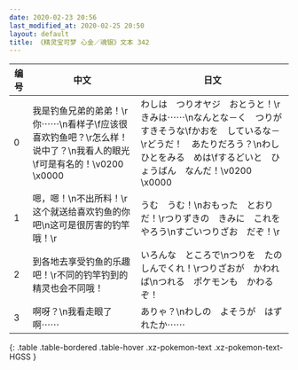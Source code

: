 ```yaml
---
date: 2020-02-23 20:56
last_modified_at: 2020-02-25 20:50
layout: default
title: 《精灵宝可梦 心金／魂银》文本 342
---
```

| 编号 | 中文 | 日文 |
| ---- | ---- | ---- |
| 0 | 我是钓鱼兄弟的弟弟！\r你⋯⋯\n看样子\f应该很喜欢钓鱼吧？\r怎么样！说中了？\n我看人的眼光\f可是有名的！\v0200　\x0000 | わしは　つりオヤジ　おとうと！\rきみは⋯⋯\nなんとな－く　つりが　すきそうな\fかおを　しているな－\rどうだ！　あたりだろう？\nわし　ひとをみる　めは\fするどいと　ひょうばん　なんだ！\v0200　\x0000 |
| 1 | 嗯，嗯！\n不出所料！\r这个就送给喜欢钓鱼的你吧\n这可是很厉害的钓竿哦！\r | うむ　うむ！\nおもった　とおりだ！\rつりずきの　きみに　これを　やろう\nすごいつりざお　だぞ！\r |
| 2 | 到各地去享受钓鱼的乐趣吧！\r不同的钓竿钓到的精灵也会不同哦！ | いろんな　ところで\nつりを　たのしんでくれ！\rつりざおが　かわれば\nつれる　ポケモンも　かわるぞ！ |
| 3 | 啊呀？\n我看走眼了啊⋯⋯ | ありゃ？\nわしの　よそうが　はずれたか⋯⋯ |
{: .table .table-bordered .table-hover .xz-pokemon-text .xz-pokemon-text-HGSS }